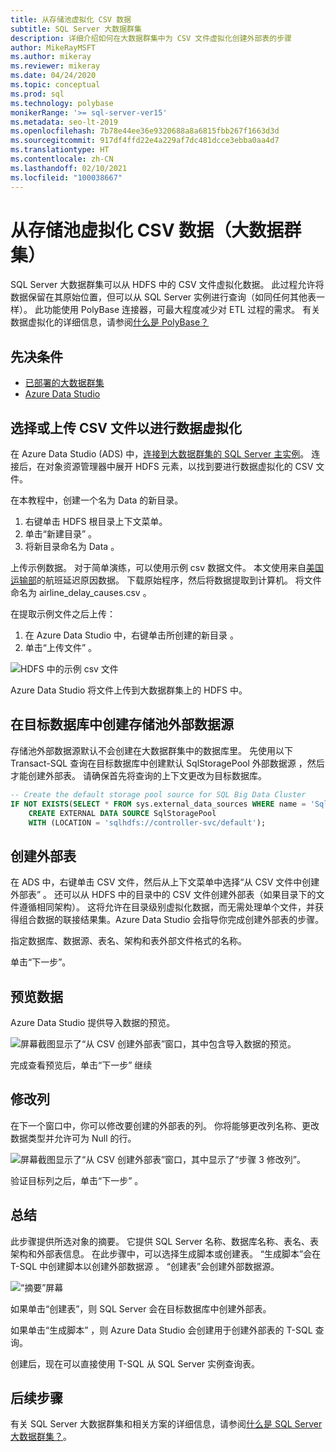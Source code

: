```yaml
---
title: 从存储池虚拟化 CSV 数据
subtitle: SQL Server 大数据群集
description: 详细介绍如何在大数据群集中为 CSV 文件虚拟化创建外部表的步骤
author: MikeRayMSFT
ms.author: mikeray
ms.reviewer: mikeray
ms.date: 04/24/2020
ms.topic: conceptual
ms.prod: sql
ms.technology: polybase
monikerRange: '>= sql-server-ver15'
ms.metadata: seo-lt-2019
ms.openlocfilehash: 7b78e44ee36e9320688a8a6815fbb267f1663d3d
ms.sourcegitcommit: 917df4ffd22e4a229af7dc481dcce3ebba0aa4d7
ms.translationtype: HT
ms.contentlocale: zh-CN
ms.lasthandoff: 02/10/2021
ms.locfileid: "100038667"
---
```

# <a name="virtualize-csv-data-from-storage-pool-big-data-clusters"></a>从存储池虚拟化 CSV 数据（大数据群集）

SQL Server 大数据群集可以从 HDFS 中的 CSV 文件虚拟化数据。 此过程允许将数据保留在其原始位置，但可以从 SQL Server 实例进行查询（如同任何其他表一样）。 此功能使用 PolyBase 连接器，可最大程度减少对 ETL 过程的需求。 有关数据虚拟化的详细信息，请参阅[什么是 PolyBase？](../relational-databases/polybase/polybase-guide.md)

## <a name="prerequisites"></a>先决条件

- [已部署的大数据群集](deployment-guidance.md)
- [Azure Data Studio](../azure-data-studio/download-azure-data-studio.md)

## <a name="select-or-upload-a-csv-file-for-data-virtualization"></a>选择或上传 CSV 文件以进行数据虚拟化 

在 Azure Data Studio (ADS) 中，[连接到大数据群集的 SQL Server 主实例](connect-to-big-data-cluster.md#master)。 连接后，在对象资源管理器中展开 HDFS 元素，以找到要进行数据虚拟化的 CSV 文件。 

在本教程中，创建一个名为 Data  的新目录。

1. 右键单击 HDFS 根目录上下文菜单。
2. 单击“新建目录”  。
3. 将新目录命名为 Data  。

上传示例数据。 对于简单演练，可以使用示例 csv 数据文件。 本文使用来自[美国运输部](https://www.transtats.bts.gov/OT_Delay/OT_DelayCause1.asp?pn=1)的航班延迟原因数据。 下载原始程序，然后将数据提取到计算机。 将文件命名为 airline_delay_causes.csv  。

在提取示例文件之后上传：

1. 在 Azure Data Studio 中，右键单击所创建的新目录  。 
2. 单击“上传文件”  。

![HDFS 中的示例 csv 文件](media/data-virtualization/100-csv-sample-file-hdfs.png)

Azure Data Studio 将文件上传到大数据群集上的 HDFS 中。

## <a name="create-the-storage-pool-external-data-source-in-your-target-database"></a>在目标数据库中创建存储池外部数据源

存储池外部数据源默认不会创建在大数据群集中的数据库里。 先使用以下 Transact-SQL 查询在目标数据库中创建默认 SqlStoragePool 外部数据源  ，然后才能创建外部表。 请确保首先将查询的上下文更改为目标数据库。

```sql
-- Create the default storage pool source for SQL Big Data Cluster
IF NOT EXISTS(SELECT * FROM sys.external_data_sources WHERE name = 'SqlStoragePool')
    CREATE EXTERNAL DATA SOURCE SqlStoragePool
    WITH (LOCATION = 'sqlhdfs://controller-svc/default');
```

## <a name="create-the-external-table"></a>创建外部表

在 ADS 中，右键单击 CSV 文件，然后从上下文菜单中选择“从 CSV 文件中创建外部表”  。 还可以从 HDFS 中的目录中的 CSV 文件创建外部表（如果目录下的文件遵循相同架构）。 这将允许在目录级别虚拟化数据，而无需处理单个文件，并获得组合数据的联接结果集。Azure Data Studio 会指导你完成创建外部表的步骤。

指定数据库、数据源、表名、架构和表外部文件格式的名称。

单击“下一步”。 

## <a name="preview-data"></a>预览数据

Azure Data Studio 提供导入数据的预览。

![屏幕截图显示了“从 CSV 创建外部表”窗口，其中包含导入数据的预览。](media/data-virtualization/130-csv-preview-data.png)

完成查看预览后，单击“下一步”  继续

## <a name="modify-columns"></a>修改列

在下一个窗口中，你可以修改要创建的外部表的列。 你将能够更改列名称、更改数据类型并允许可为 Null 的行。 

![屏幕截图显示了“从 CSV 创建外部表”窗口，其中显示了“步骤 3 修改列”。](media/data-virtualization/140-csv-modify-columns.png)

验证目标列之后，单击“下一步”  。

## <a name="summary"></a>总结

此步骤提供所选对象的摘要。 它提供 SQL Server 名称、数据库名称、表名、表架构和外部表信息。 在此步骤中，可以选择生成脚本或创建表。 “生成脚本”会在 T-SQL 中创建脚本以创建外部数据源  。 “创建表”会创建外部数据源。 

![“摘要”屏幕](media/data-virtualization/150-csv-virtualize-data-summary.png)

如果单击“创建表”，则 SQL Server 会在目标数据库中创建外部表。 

如果单击“生成脚本”  ，则 Azure Data Studio 会创建用于创建外部表的 T-SQL 查询。

创建后，现在可以直接使用 T-SQL 从 SQL Server 实例查询表。

## <a name="next-steps"></a>后续步骤

有关 SQL Server 大数据群集和相关方案的详细信息，请参阅[什么是 SQL Server 大数据群集？](big-data-cluster-overview.md)。
